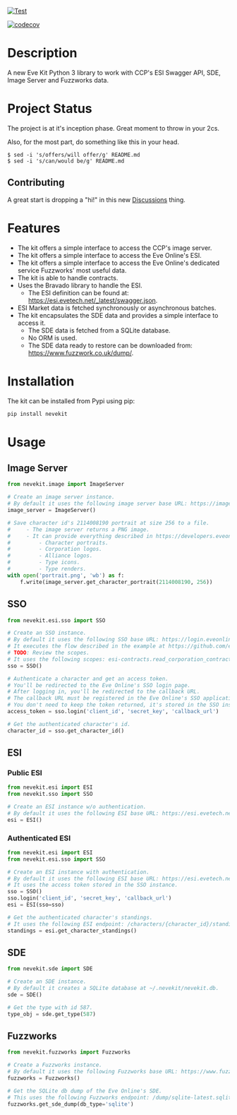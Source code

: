 [![Test](https://github.com/jorgejch/nevekit/actions/workflows/python-test.yml/badge.svg)](https://github.com/jorgejch/nevekit/actions/workflows/python-test.yml)

[![codecov](https://codecov.io/gh/jorgejch/nevekit/graph/badge.svg?token=8OFRYTH59M)](https://codecov.io/gh/jorgejch/nevekit)

# Description

A new Eve Kit Python 3 library to work with CCP's ESI Swagger API, SDE, Image Server and Fuzzworks data.

# Project Status

The project is at it's inception phase. Great moment to throw in your 2cs.

Also, for the most part, do something like this in your head.

```
$ sed -i 's/offers/will offer/g' README.md
$ sed -i 's/can/would be/g' README.md
```

## Contributing

A great start is dropping a "hi!" in this new [Discussions](https://github.com/jorgejch/nevekit/discussions/2) thing.

# Features

* The kit offers a simple interface to access the CCP's image server.
* The kit offers a simple interface to access the Eve Online's ESI.
* The kit offers a simple interface to access the Eve Online's dedicated service Fuzzworks' most useful data.
* The kit is able to handle contracts.
* Uses the Bravado library to handle the ESI.
    * The ESI definition can be found at: https://esi.evetech.net/_latest/swagger.json.
* ESI Market data is fetched synchronously or asynchronous batches.
* The kit encapsulates the SDE data and provides a simple interface to access it.
    * The SDE data is fetched from a SQLite database.
    * No ORM is used.
    * The SDE data ready to restore can be downloaded from: https://www.fuzzwork.co.uk/dump/.

# Installation

The kit can be installed from Pypi using pip:

```bash
pip install nevekit
```

# Usage

## Image Server
```python
from nevekit.image import ImageServer

# Create an image server instance.
# By default it uses the following image server base URL: https://images.evetech.net/.
image_server = ImageServer()

# Save character id's 2114008190 portrait at size 256 to a file.
#     - The image server returns a PNG image.
#     - It can provide everything described in https://developers.eveonline.com/blog/article/from-image-server-to-a-whole-new-image-service-1:
#         - Character portraits.
#         - Corporation logos.
#         - Alliance logos.
#         - Type icons.
#         - Type renders.
with open('portrait.png', 'wb') as f:
    f.write(image_server.get_character_portrait(2114008190, 256))
```

## SSO
```python
from nevekit.esi.sso import SSO

# Create an SSO instance.
# By default it uses the following SSO base URL: https://login.eveonline.com/.
# It executes the flow described in the example at https://github.com/esi/esi-docs/blob/master/examples/python/sso/esi_oauth_native.py to get an access token.
# TODO: Review the scopes.
# It uses the following scopes: esi-contracts.read_corporation_contracts.v1, esi-contracts.read_character_contracts.v1.
sso = SSO()

# Authenticate a character and get an access token.
# You'll be redirected to the Eve Online's SSO login page.
# After logging in, you'll be redirected to the callback URL.
# The callback URL must be registered in the Eve Online's SSO application.
# You don't need to keep the token returned, it's stored in the SSO instance.
access_token = sso.login('client_id', 'secret_key', 'callback_url')

# Get the authenticated character's id.
character_id = sso.get_character_id()
```

## ESI

### Public ESI
```python
from nevekit.esi import ESI
from nevekit.sso import SSO

# Create an ESI instance w/o authentication.
# By default it uses the following ESI base URL: https://esi.evetech.net/.
esi = ESI()
```

### Authenticated ESI
```python
from nevekit.esi import ESI
from nevekit.esi.sso import SSO

# Create an ESI instance with authentication.
# By default it uses the following ESI base URL: https://esi.evetech.net/.
# It uses the access token stored in the SSO instance.
sso = SSO()
sso.login('client_id', 'secret_key', 'callback_url')
esi = ESI(sso=sso)

# Get the authenticated character's standings.
# It uses the following ESI endpoint: /characters/{character_id}/standings/.
standings = esi.get_character_standings()
```

## SDE
```python
from nevekit.sde import SDE

# Create an SDE instance.
# By default it creates a SQLite database at ~/.nevekit/nevekit.db.
sde = SDE()

# Get the type with id 587.
type_obj = sde.get_type(587)
```

## Fuzzworks
```python
from nevekit.fuzzworks import Fuzzworks

# Create a Fuzzworks instance.
# By default it uses the following Fuzzworks base URL: https://www.fuzzwork.co.uk/.
fuzzworks = Fuzzworks()

# Get the SQLite db dump of the Eve Online's SDE.
# This uses the following Fuzzworks endpoint: /dump/sqlite-latest.sqlite.bz2.
fuzzworks.get_sde_dump(db_type='sqlite')
```
